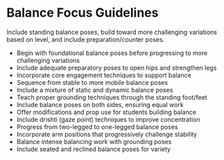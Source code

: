 # Balance Focus Guidelines

Include standing balance poses, build toward more challenging variations based on level, and include preparation/counter poses.

- Begin with foundational balance poses before progressing to more challenging variations
- Include adequate preparatory poses to open hips and strengthen legs
- Incorporate core engagement techniques to support balance
- Sequence from stable to more mobile balance poses
- Include a mixture of static and dynamic balance poses
- Teach proper grounding techniques through the standing foot/feet
- Include balance poses on both sides, ensuring equal work
- Offer modifications and prop use for students building balance
- Include drishti (gaze point) techniques to improve concentration
- Progress from two-legged to one-legged balance poses
- Incorporate arm positions that progressively challenge stability
- Balance intense balancing work with grounding poses
- Include seated and reclined balance poses for variety 